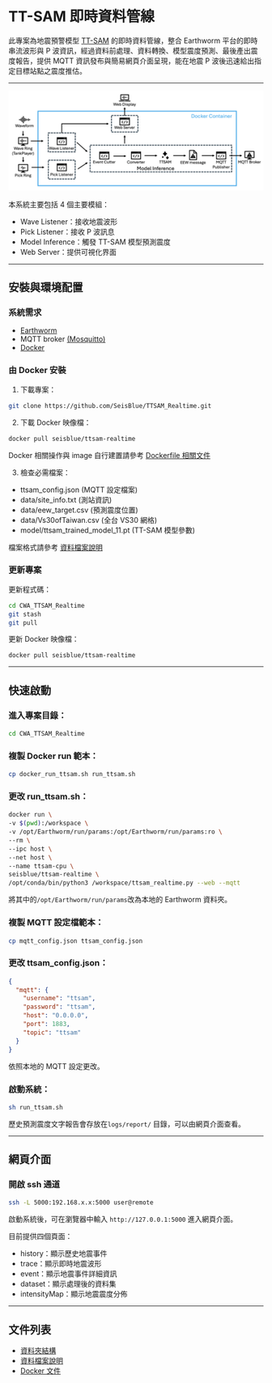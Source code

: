 # TT-SAM 即時資料管線

此專案為地震預警模型 [TT-SAM](https://github.com/JasonChang0320/TT-SAM) 的即時資料管線，整合 Earthworm
平台的即時串流波形與 P 波資訊，經過資料前處理、資料轉換、模型震度預測、最後產出震度報告，提供 MQTT
資訊發布與簡易網頁介面呈現，能在地震 P 波後迅速給出指定目標站點之震度推估。

---

![TTSAM_Realtime_Architecture](/TTSAM_Realtime_Architecture.png)

本系統主要包括 4 個主要模組：

- Wave Listener：接收地震波形
- Pick Listener：接收 P 波訊息
- Model Inference：觸發 TT-SAM 模型預測震度
- Web Server：提供可視化界面

---

## 安裝與環境配置

### 系統需求

- [Earthworm](http://www.earthwormcentral.org/)
- MQTT broker [(Mosquitto)](https://mosquitto.org/)
- [Docker](https://www.docker.com/)

### 由 Docker 安裝

1. 下載專案：

```bash
git clone https://github.com/SeisBlue/TTSAM_Realtime.git
```

2. 下載 Docker 映像檔：

```bash
docker pull seisblue/ttsam-realtime
```

Docker 相關操作與 image 自行建置請參考 [Dockerfile 相關文件](docker/README.md)

3. 檢查必需檔案：

- ttsam_config.json (MQTT 設定檔案)
- data/site_info.txt (測站資訊)
- data/eew_target.csv (預測震度位置)
- data/Vs30ofTaiwan.csv (全台 VS30 網格)
- model/ttsam_trained_model_11.pt (TT-SAM 模型參數)

檔案格式請參考 [資料檔案說明](/docs/data.md)

### 更新專案

更新程式碼：

```bash
cd CWA_TTSAM_Realtime
git stash
git pull
```

更新 Docker 映像檔：

```bash
docker pull seisblue/ttsam-realtime
``` 

---

## 快速啟動

### 進入專案目錄：

```bash
cd CWA_TTSAM_Realtime
```

### 複製 Docker run 範本：

```bash
cp docker_run_ttsam.sh run_ttsam.sh
```

### 更改 run_ttsam.sh：

```bash
docker run \
-v $(pwd):/workspace \
-v /opt/Earthworm/run/params:/opt/Earthworm/run/params:ro \
--rm \
--ipc host \
--net host \
--name ttsam-cpu \
seisblue/ttsam-realtime \
/opt/conda/bin/python3 /workspace/ttsam_realtime.py --web --mqtt
```

將其中的`/opt/Earthworm/run/params`改為本地的 Earthworm 資料夾。

### 複製 MQTT 設定檔範本：

```bash
cp mqtt_config.json ttsam_config.json
```

### 更改 ttsam_config.json：

```json
{
  "mqtt": {
    "username": "ttsam",
    "password": "ttsam",
    "host": "0.0.0.0",
    "port": 1883,
    "topic": "ttsam"
  }
}
```

依照本地的 MQTT 設定更改。

### 啟動系統：

```bash
sh run_ttsam.sh
```

歷史預測震度文字報告會存放在`logs/report/` 目錄，可以由網頁介面查看。

---

## 網頁介面

### 開啟 ssh 通道

```bash
ssh -L 5000:192.168.x.x:5000 user@remote
```

啟動系統後，可在瀏覽器中輸入 `http://127.0.0.1:5000` 進入網頁介面。

目前提供四個頁面：

- history：顯示歷史地震事件
- trace：顯示即時地震波形
- event：顯示地震事件詳細資訊
- dataset：顯示處理後的資料集
- intensityMap：顯示地震震度分佈

---

## 文件列表

- [資料夾結構](docs/folders.md)
- [資料檔案說明](docs/data.md)
- [Docker 文件](docker/README.md)


